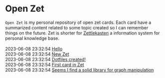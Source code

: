# Open Zet
`Open Zet` is my personal repository of open zet cards. Each card have a summarized content related to some topic created so I can remember things on the future. Zet is shorter for [Zettlekasten](https://en.wikipedia.org/wiki/Zettelkasten) a information system for personal knowledge base.<br><br>
2023-06-08 23:32:54 [Hello](/home/runner/work/openzet/openzet/cards/f951f6bf-8f4d-4633-ae3e-c6552a0ac07b/README.md)<br> 2023-06-08 23:32:54 [New Zet](/home/runner/work/openzet/openzet/cards/f90a516d-63ae-4142-a7a8-dacc411b6b10/README.md)<br> 2023-06-08 23:32:54 [Dotfiles created!](/home/runner/work/openzet/openzet/cards/f391a61d-f442-43e4-8675-f1e42ff10337/README.md)<br> 2023-06-08 23:32:54 [First card in Zet](/home/runner/work/openzet/openzet/cards/4791ab43-aa44-4a00-af1c-d72814c44462/README.md)<br> 2023-06-08 23:32:54 [Seems I find a solid library for graph manipulation](/home/runner/work/openzet/openzet/cards/46198cb9-6693-4108-bcbf-7f4064cbce01/README.md)<br>
